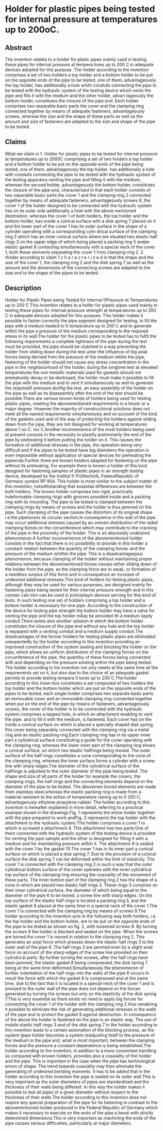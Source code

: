 # Holder for plastic pipes being tested for internal pressure at temperatures up to 200oC.

## Abstract
The invention relates to a holder for plastc pipes mainly used in testing these pipes for internal pressure at tempera tures up to 200 C in adequate devices adopted for this purpose. The holder according to the invention comprises a set of two holders a top holder and a bottom holder to be put on the opposite ends of the pipe to be tested, one of them, advantageously the top holder, has additionally a hole whith conduits connecting the pipe to be tested with the hydraulic system of the testing device which vents the pipe and fills it with the medium and the other holder, advan tageously the bottom holder, constitutes the closure of the pipe end. Each holder comprises two separable basic parts the cover and the clamping ring connected together by means of adequate fasteners, advantageously screws, whereas the size and the shape of these parts as well as the amount and size of fasteners are adapted to the size and shape of the pipe to be tested.

## Claims
What we claim is 1. Holder for plastic pipes to be tested for internal pressure at temperatures up to 2000C comprising a set of two holders a top holder and a bottom holder to be put on the opposite ends of the pipe being tested, one of them, advantageously the top holder, has additionally a hole with conduits connecting the pipe to be tested with the hydraulic system of the testing apparatus venting the pipe and filling it with the medium, whereas the second holder, advantageously the bottom holder, constitutes the closure of the pipe end, characterized in that each holder consists of two separable basic parts the cover 1 and the clamping ring 2 connected together by means of adequate fasteners, advantageously screws 9, the cover 1 of the holder designed to be connected with the hydraulic system has on its outer side additionally a hole with the above mentioned destination, whereas the cover 1 of both holders, the top holder and the bottom holder, has inside a conical surface with a disk spring 7 placed on it and the lower part of the cover 1 has its outer surface in the shape of a cylinder operating with a corresponding cylin drical surface of the clamping ring 2 which has an inner conical surface where are situated two elastic half rings 3 on the upper edge of which being placed a packing ring 5 andan elastic gasket 8 contacting simultaneously with a special neck of the cover 1, both these elements separating the cover 1 from clamping ring 2. 2. Holder according to claim 1 c h a r a c t e r i z e d in that the shape and the size of the cover 1, the clamping ring 2 and the disk spring 7 as well as the amount and the dimensions of the connecting screws are adapted to the size and to the shape of the pipes to be tested.

## Description
Holder for Plastic Pipes being Tested for Internal 0Pressure at Temperatures up to 200 C This invention relates to a holfer for plastic pipes used mainly in testing these pipes for internal pressure strength at temperatures up to 200 C in adequate devices adopted for this purpose. This holder makes it possible to fasten correctly the pipe segment designed for testing, to fill the pipe with a medium heated to 0 temperature up to 200 C and to generate within the pipe a pressure of the medium corresponding to the required stress in its wall.The holder for the plastic pipes to be tested has to fulfil the following requirements a complete tightness of the pipe during the test must be provided, the pipe should be clutched in a way preventing the holder from sliding down during the test unter the influence of big axial forces being derived from the pressure of the medium within the pipe, fastening of the holder should not cause any stress concentration in the pipe in the neighbourhood of the holder, during the longtime test at elevated temperatures the non metallic materials used for gaskets should not prematurely decay or be destroyed, the holder must make it possible to fill the pipe with the medium and to vent it simultaneously as well to generate the requiredX pressure durifig the test, an easy assembly of the holder on the pipe as well as its disassembly after the end of the test should be possible.There are various known kinds of holders being used for testing plastic pipes, meeting the abovementioned requirements in a lesser or a major degree. However the majority of constructional solutions does not meet all the named requirements simultaneously and on account of the kind of the gaskets used and of the way of protecting the holders against sliding down from the pipe, they are not designed for working at temperatures above 1 oo C. ioo C.Another inconvenience of the most holders being used at present consists in the necessity to plastify preliminarily the end of the pipe by preheating it before putting the holder on it. This causes the formation of additional stresses in the pipe, the operation being very difficult and if the pipes to be tested have big diameters the operation is even impossible without application of special devices for preheating the pipeends.Further there are known holders adapted for fastening on the pipe without its preheating. For example there is known a holder of this kind designed for fastening samples of plastic pipes in an strength testing device, developed by the Institut fr Prüftechnik, FederalRepublic of Germany symbol RP 904. This holder is most similar to the subject matter of this invention, notwithstanding that essential differences are between the both holders. The known holder comprises two rigid, practically indeformable clamping rings with grooves provided inside and a packing ring with its mounting. The pipe to be tested is clamped between the clamping rings by means of screws and the holder is thus jammed on the pipe. Such clamping of the pipe causes the distortion of its original shape i.e.the pipelooses its circular section,In consequence in the wall of the pipe may occur additional stresses caused by an uneven distribution of the radial clamping forces on the circumference which may contribute to the cracking of the pipe in the proximity of the holder. This is an absolutely undesired phenomenon.A further inconvenience of the abovementioned holder consists in the fact that there is no possibility to provide in this holder a constant relation between the quantity of the clamping forcec and the pressure of the medium whithin the pipe. This is a disadvantagegous phenomenon, because clamping of the holder without maintaining proper relations between the abovementioned forces causes either sliding down of the holder from the pipe, as the clamping force are to weak, or formation of a needless surplus of this force and in consequence an increase of undesired additional stresses.This kind of holders for testing plastic pipes, although they may be used for various purposes, are designed mainly for fastening pipes being tested for their internal pressure strength and in this connec calv tion can be used in principleyin devices serving for this kind of tests. In such testing one set of holders comprising a top holder and a bottom holder is necessary for one pipe. According to the construction of the device for testing pipe strength the bottom holder may have a valve for venting the pipe and the top holder mÅay be provided ith ä medium üppty conduit.There exists also another solution in which the bottom holder constitutes the closure of the pipe end without any hole and the top holder is equipped with a venting conduit and a medium supply conduit.The disadvantages of the former holders for testing plastic pipes are eliminated unexpectedly by the holder according to this invention providing an improved construction of the system sealing and blocking the holder on the pipe, which allows an uniform distribution of the clamping forces on the circumference of the pipe, the quantitiy of these forces being connected with and depending on the pressure existing within the pipe being tested. The holder according to his invention not only meets at the same time all the requirements set on it, but also due to the choice of an adequate gasket permits to provide testing tempera 0 tures up to 200 C.The holder according to this inven tion constitutes a set composed of two holders the top holder and the bottom holder which are put on the opposite ends of the pipes to be tested, each single holder comprises two separate basic parts an immovable cover and an immovable clamping ring connected together when put on the end of the pipe by means of fasteners, advantageously screws, the cover of the holder is to be connected with the hydraulic system comprises a tapped hole, in which an attachment enabling to vent the pipe. and to fill it with the medium, is fastened. Each cover has on the inside a conical surface on which is placed a specially shaped disk spring, this cover being separably connected with the clamping ring via a metal ring and an elastic packing ring.Each clamping ring has in its upper inner part a cylindrical surface constituting a guide for the cover operating with the clamping ring, whereas the lower inner part of the clamping ring shows a conical surface, on which two elastic halfrings being moved. The outer surface of the half rings constitutes a cone corresponding to the cone of the clamping ring, whereas the inner surface forms a cylinder with a screw line with sharp edges.The diameter of the cylindrical surface of the halfrings is adjusted to the outer diameter of the pipe being tested. The shape and size of all parts of the holder for example the covers, the clamping rings, the half rings and the connecting elements depend on the diameter of the pipe to be tested. The abovemen tioned elements are made from stainless steel,whereas the elastic packing ring is made from a material resistant to the action of temperature raising up to 0 200 C, advantageously ethylene propylene rubber. The holder according to this invention is hereafter explained in more detail, referring to a practical example shown in the drawings.Fig. 1 represents the entire holder together with the pipe prepared to work andFig. 2 represents the top holder with the attachment to the hydraulic system.This holder comprises a cover 1 to which is screwed a attachment 4. This attachment has two parts.One of them connected with the hydraulic system of the testing device is provided for venting the pipe sample and the other is designed for filling it with a medium and for maintaining pressure within it. The attachment 4 is sealed with the cover 1 by the gasket 10.The cover 1 has in its inner part a conical surface on which is placed a disk spring 7. Due to the provision of a conical surface the disk spring 7 can be deformed within the limit of elasticity. The cover 1 is connected with the clamping ring 2 in such a way that the outer cylindrical bottom surface of the cover operates with the inner cylindrical top surface of the clamping ring ensuring the coaxiality of the movement of these parts. The inner bottom part of the clamping ring 2 has the shape of a cone in which are placed two elastic half rings 3. These rings 3 comprise on their inner cylindrical surface, the diameter of which being equal to the diameter of the pipe 6 to be tested, a screw line with sharp edges. On the top surface of the elastic half rings is located a packing ring 5, and the elastic gasket 8 placed at the same time in a special neck of the cover 1.The cover 1 is connected with the clamping ring by means of screws 9.The holder according to the invention acts in the following way both holders, i.e. the top holder and the bottom holder, are to be put on the opposite ends of the pipe to be tested as shown on fig. 2, with loosened screws 9. By turning the screws 9 the holder is blocked and sealed on the pipe. When the screws are turned the cover 1 is moved in relation to the clamping ring 2. This generates an axial force which presses down the elastic half rings 3 to the outer wall of the pipe 6. The half rings 3 are jammed even by a slight axial force on account of the sharp edges of the screw line provided on their cylindrical parts. By further turning the screws, after the half rings have been jammed, the elastic gasket 8 being compressed, the disk spring 7 being at the same time deformed.Simultaneously the phenomenon of further indentation of the half rings into the walls of the pipe 6 occurs.In result the force with which the gasket 8 is compressed and at the same time, due to the fact that it is located in a special neck of the cover 1 and is pressed to the outer wall of the pipe does not depend on the forces generated by turning the screws but only on the elasticity of the disk spring 7.This is very essential as there exists no need to apply big forces for connecting the cover 1 of the holder with the clamping ring 2 thus rendering it possible to eliminate the risk of generating additional stresses in the walls of the pipe and to protect the gasket 8 against destruction. In consequence of the above the holder is fastened on the pipe in an elastic way. The use of mobile elastic half rings 3 and of the disk spring 7 in the holder according to this invention leads to a certain automation of the blocking process, as the system tpipe holder becomes a system readjusting itself to the pressure of the medium in the pipe and, what is most important, between the clamping forces and the pressure a constant dependence is being established.The holder according to the invention, in addition to a more convenient handling as compared with known holders, provides also a coaxiality of the holder and the pipe. This is important in the case when the pipe has technological errors of shape. The trend towards coaxiality may then eliminate the generating of undesired bending moments. It has to be added that in the holder according to this invention the pipe is sealed on its outer wall.This is very important as the outer diameters of pipes are standardized and the thickness of their walls being different. In this way the holder makes it possible to test all pipes of a given diameter without respect to the thickness of their walls.The holder according to this invention does not require any special preparation of the pipe for its fastening in contrast to the abovementioned holder produced in the Federal Republic of Germany which makes it necessary to execute on the ends of the pipe a bevel with strictly determined dimensions.This is very important as machining the ends of the pipe causes serious difficulties, particularly at major diameters.